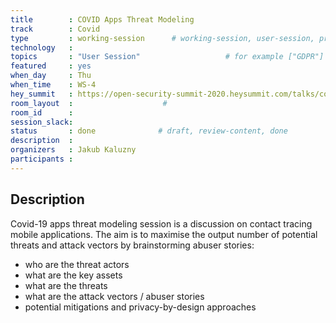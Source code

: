 ```yaml
---
title        : COVID Apps Threat Modeling
track        : Covid
type         : working-session      # working-session, user-session, product-session
technology   : 
topics       : "User Session"                   # for example ["GDPR"]
featured     : yes
when_day     : Thu
when_time    : WS-4
hey_summit   : https://open-security-summit-2020.heysummit.com/talks/covid-apps-threat-modeling-user-session
room_layout  :                    #
room_id      :
session_slack: 
status       : done              # draft, review-content, done
description  :
organizers   : Jakub Kaluzny
participants :
---
```


## Description

Covid-19 apps threat modeling session is a discussion on contact tracing mobile applications. The aim is to maximise the output number of potential threats and attack vectors by brainstorming abuser stories:
* who are the threat actors
* what are the key assets
* what are the threats
* what are the attack vectors / abuser stories
* potential mitigations and privacy-by-design approaches
